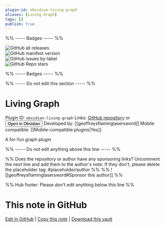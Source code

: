 ```yaml
---
plugin-id: obsidian-living-graph
aliases: [Living Graph]
tags: []
publish: true
---
```


%% ----- Badges ----- %%

![GitHub all releases](https://img.shields.io/github/downloads/geoffreysflaminglasersword/obsidian-living-graph/total?color=573E7A&logo=github&style=for-the-badge)  
![GitHub manifest version](https://img.shields.io/github/manifest-json/v/geoffreysflaminglasersword/obsidian-living-graph?color=573E7A&logo=github&style=for-the-badge)  
![GitHub issues by-label](https://img.shields.io/github/issues/geoffreysflaminglasersword/obsidian-living-graph/help%20wanted?color=573E7A&logo=github&style=for-the-badge)  
![GitHub Repo stars](https://img.shields.io/github/stars/geoffreysflaminglasersword/obsidian-living-graph?color=573E7A&logo=github&style=for-the-badge)

%% ----- Badges ----- %%

%% ----- Do not edit this section ----- %%

# Living Graph

Plugin ID: `obsidian-living-graph`
Links: [GitHub repository](https://github.com/geoffreysflaminglasersword/obsidian-living-graph) or [<button id=HH>Open in Obsidian</button>](obsidian://show-plugin?id=obsidian-living-graph)
Developed by: [[geoffreysflaminglasersword]]
Mobile compatible: [[Mobile-compatible plugins|Yes]]

A for-fun graph plugin

%% ----- Do not edit anything above this line ----- %%

%% Does the repository or author have any sponsoring links? Uncomment the next line and add them to the author's note. If they don't, please delete the placeholder tag: #placeholder/author %%
%% ![[geoffreysflaminglasersword#Sponsor this author]] %%

%% Hub footer: Please don't edit anything below this line %%

# This note in GitHub

<span class="git-footer">[Edit In GitHub](https://github.dev/obsidian-community/obsidian-hub/blob/main/02%20-%20Community%20Expansions/02.05%20All%20Community%20Expansions/Plugins/obsidian-living-graph.md "git-hub-edit-note") | [Copy this note](https://raw.githubusercontent.com/obsidian-community/obsidian-hub/main/02%20-%20Community%20Expansions/02.05%20All%20Community%20Expansions/Plugins/obsidian-living-graph.md "git-hub-copy-note") | [Download this vault](https://github.com/obsidian-community/obsidian-hub/archive/refs/heads/main.zip "git-hub-download-vault") </span>
